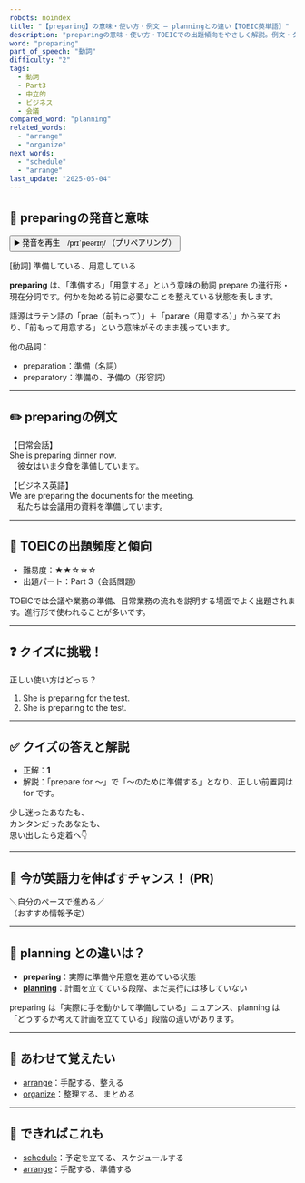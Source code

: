 ```yaml
---
robots: noindex
title: "【preparing】の意味・使い方・例文 ― planningとの違い【TOEIC英単語】"
description: "preparingの意味・使い方・TOEICでの出題傾向をやさしく解説。例文・クイズ付きでplanningとの違いもわかりやすく学べます。"
word: "preparing"
part_of_speech: "動詞"
difficulty: "2"
tags:
  - 動詞
  - Part3
  - 中立的
  - ビジネス
  - 会議
compared_word: "planning"
related_words:
  - "arrange"
  - "organize"
next_words:
  - "schedule"
  - "arrange"
last_update: "2025-05-04"
---
```


## 🔰 preparingの発音と意味

<button class="play-audio" onclick="playTTS('preparing')">
  <span class="play-audio-main">
    ▶️ 発音を再生　/prɪˈpeərɪŋ/
  </span>
  <span class="play-audio-sub">
    （プリペアリング）
  </span>
</button>

[動詞] 準備している、用意している

**preparing** は、「準備する」「用意する」という意味の動詞 prepare の進行形・現在分詞です。何かを始める前に必要なことを整えている状態を表します。

語源はラテン語の「prae（前もって）」＋「parare（用意する）」から来ており、「前もって用意する」という意味がそのまま残っています。

他の品詞：  
- preparation：準備（名詞）
- preparatory：準備の、予備の（形容詞）

---

## ✏️ preparingの例文

【日常会話】  
She is preparing dinner now.  
　彼女はいま夕食を準備しています。

【ビジネス英語】  
We are preparing the documents for the meeting.  
　私たちは会議用の資料を準備しています。

---

## 🎯 TOEICの出題頻度と傾向

- 難易度：★★☆☆☆
- 出題パート：Part 3（会話問題）

TOEICでは会議や業務の準備、日常業務の流れを説明する場面でよく出題されます。進行形で使われることが多いです。

---

## ❓ クイズに挑戦！

正しい使い方はどっち？

1. She is preparing for the test.
2. She is preparing to the test.

---

## ✅ クイズの答えと解説

- 正解：**1**
- 解説：「prepare for ～」で「～のために準備する」となり、正しい前置詞は for です。

少し迷ったあなたも、  
カンタンだったあなたも、  
思い出したら定着へ👇️

---

## 🚀 今が英語力を伸ばすチャンス！ (PR)

<div class="info-center">
＼自分のペースで進める／<br>  
（おすすめ情報予定）
</div>

---

## 🤔  planning との違いは？

- **preparing**：実際に準備や用意を進めている状態
- **[planning](/planning)**：計画を立てている段階、まだ実行には移していない

preparing は「実際に手を動かして準備している」ニュアンス、planning は「どうするか考えて計画を立てている」段階の違いがあります。

---

## 🧩 あわせて覚えたい

- [arrange](/arrange)：手配する、整える
- [organize](/organize)：整理する、まとめる

---

## 📖 できればこれも

- [schedule](/schedule)：予定を立てる、スケジュールする
- [arrange](/arrange)：手配する、準備する

<!-- cvid: aid12_bid43 -->

